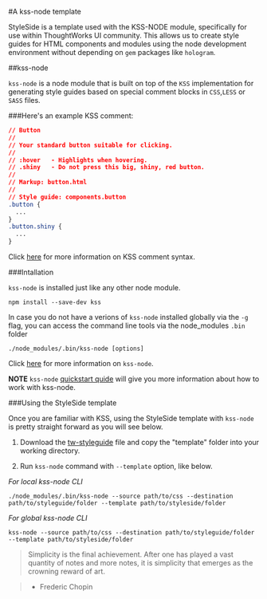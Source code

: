 #A kss-node template

StyleSide is a template used with the KSS-NODE module, specifically for use within ThoughtWorks UI community. This allows us to create style guides for HTML components and modules using the node development environment without depending on `gem` packages like `hologram`.

##kss-node

`kss-node` is a node module that is built on top of the `KSS` implementation for generating style guides based on special comment blocks in `CSS`,`LESS` or `SASS` files.

###Here's an example KSS comment:
```css
// Button
//
// Your standard button suitable for clicking.
//
// :hover   - Highlights when hovering.
// .shiny   - Do not press this big, shiny, red button.
//
// Markup: button.html
//
// Style guide: components.button
.button {
  ...
}
.button.shiny {
  ...
}
```

Click [here](http://warpspire.com/kss/syntax/) for more information on KSS comment syntax.

###Intallation

`kss-node` is installed just like any other node module.

```bsh
npm install --save-dev kss
```

In case you do not have a verions of `kss-node` installed globally via the `-g` flag, you can access the command line tools via the node_modules `.bin` folder
```bsh
./node_modules/.bin/kss-node [options]
```
Click [here](https://github.com/kss-node/kss-node) for more information on `kss-node`.

__NOTE__ `kss-node` [quickstart quide](https://github.com/kss-node/kss-node/wiki/Quick-Start-Guide) will give you more information about how to work with kss-node.

###Using the StyleSide template

Once you are familiar with KSS, using the StyleSide template with `kss-node` is pretty straight forward as you will see below.

1. Download the [tw-styleguide](https://github.com/nisheedj/tw-styleguide/archive/master.zip)  file and copy the "template" folder into your working directory.

2. Run `kss-node` command with `--template` option, like below.

*For local kss-node CLI*
```bsh
./node_modules/.bin/kss-node --source path/to/css --destination path/to/styleguide/folder --template path/to/styleside/folder
```

*For global kss-node CLI*
```bsh
kss-node --source path/to/css --destination path/to/styleguide/folder --template path/to/styleside/folder
```

>Simplicity is the final achievement. After one has played a vast quantity of notes and more notes, it is simplicity that emerges as the crowning reward of art.

> - Frederic Chopin
